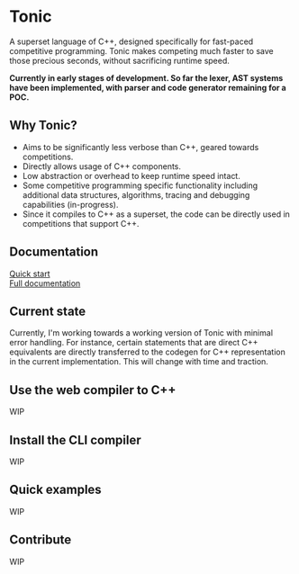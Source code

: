 # Tonic
A superset language of C++, designed specifically for fast-paced competitive programming. Tonic makes competing much faster to save those precious seconds, without sacrificing runtime speed.

**Currently in early stages of development. So far the lexer, AST systems have been implemented, with parser and code generator remaining for a POC.**

## Why Tonic?
- Aims to be significantly less verbose than C++, geared towards competitions.
- Directly allows usage of C++ components.
- Low abstraction or overhead to keep runtime speed intact.
- Some competitive programming specific functionality including additional data structures, algorithms, tracing and debugging capabilities (in-progress).
- Since it compiles to C++ as a superset, the code can be directly used in competitions that support C++.

## Documentation
[Quick start](about:blank)<br />
[Full documentation](about:blank)

## Current state
Currently, I'm working towards a working version of Tonic with minimal error handling. For instance, certain statements that are direct C++ equivalents are directly transferred to the codegen for C++ representation in the current implementation. This will change with time and traction.

## Use the web compiler to C++
WIP

## Install the CLI compiler
WIP

## Quick examples
WIP

## Contribute
WIP